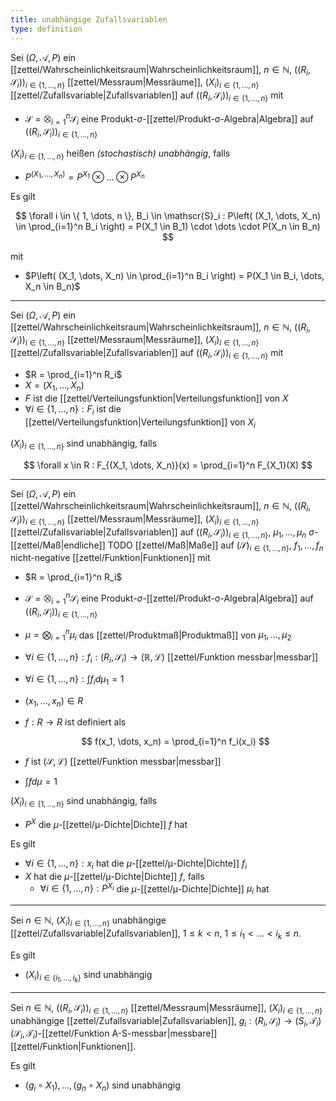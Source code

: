 ```yaml
---
title: unabhängige Zufallsvariablen
type: definition
---
```


Sei $(\Omega, \mathcal{A}, P)$ ein [[zettel/Wahrscheinlichkeitsraum|Wahrscheinlichkeitsraum]], $n \in \mathbb{N}$, $((R_i, \mathscr{S}_i))_{i \in \{ 1, \dots, n \}}$ [[zettel/Messraum|Messräume]], $(X_i)_{i \in \{ 1, \dots, n \}}$ [[zettel/Zufallsvariable|Zufallsvariablen]] auf $((R_i, \mathscr{S}_i))_{i \in \{ 1, \dots, n \}}$ mit
- $\mathscr{S} = \bigotimes_{i=1}^n \mathscr{S}_i$ eine Produkt-$\sigma$-[[zettel/Produkt-σ-Algebra|Algebra]] auf $((R_i, \mathscr{S}_i))_{i \in \{ 1, \dots, n \}}$

$(X_i)_{i \in \{ 1, \dots, n \}}$ heißen *(stochastisch) unabhängig*, falls
- $P^{(X_1, \dots, X_n)} = P^{X_1} \otimes \dots \otimes P^{X_n}$

Es gilt

$$
	\forall i \in \{ 1, \dots, n \}, B_i \in \mathscr{S}_i : P\left( (X_1, \dots, X_n) \in \prod_{i=1}^n B_i \right) = P(X_1 \in B_1) \cdot \dots \cdot P(X_n \in B_n)
$$

mit
- $P\left( (X_1, \dots, X_n) \in \prod_{i=1}^n B_i \right) = P(X_1 \in B_i, \dots, X_n \in B_n)$

---

Sei $(\Omega, \mathcal{A}, P)$ ein [[zettel/Wahrscheinlichkeitsraum|Wahrscheinlichkeitsraum]], $n \in \mathbb{N}$, $((R_i, \mathscr{S}_i))_{i \in \{ 1, \dots, n \}}$ [[zettel/Messraum|Messräume]], $(X_i)_{i \in \{ 1, \dots, n \}}$ [[zettel/Zufallsvariable|Zufallsvariablen]] auf $((R_i, \mathscr{S}_i))_{i \in \{ 1, \dots, n \}}$ mit
- $R = \prod_{i=1}^n R_i$
- $X = (X_1, \dots, X_n)$
- $F$ ist die [[zettel/Verteilungsfunktion|Verteilungsfunktion]] von $X$
- $\forall i \in \{ 1, \dots, n \} : F_i$ ist die [[zettel/Verteilungsfunktion|Verteilungsfunktion]] von $X_i$

$(X_i)_{i \in \{ 1, \dots, n \}}$ sind unabhängig, falls

$$
	\forall x \in R : F_{(X_1, \dots, X_n)}(x) = \prod_{i=1}^n F_{X_1}(X)
$$

---

Sei $(\Omega, \mathcal{A}, P)$ ein [[zettel/Wahrscheinlichkeitsraum|Wahrscheinlichkeitsraum]], $n \in \mathbb{N}$, $((R_i, \mathscr{S}_i))_{i \in \{ 1, \dots, n \}}$ [[zettel/Messraum|Messräume]], $(X_i)_{i \in \{ 1, \dots, n \}}$ [[zettel/Zufallsvariable|Zufallsvariablen]] auf $((R_i, \mathscr{S}_i))_{i \in \{ 1, \dots, n \}}$, $\mu_1, \dots, \mu_n$ $\sigma$-[[zettel/Maß|endliche]] TODO [[zettel/Maß|Maße]] auf $(\mathscr{S})_{i \in \{ 1, \dots, n \}}$, $f_1, \dots, f_n$ nicht-negative [[zettel/Funktion|Funktionen]] mit
- $R = \prod_{i=1}^n R_i$
- $\mathscr{S} = \bigotimes_{i=1}^n \mathscr{S}_i$ eine Produkt-$\sigma$-[[zettel/Produkt-σ-Algebra|Algebra]] auf $((R_i, \mathscr{S}_i))_{i \in \{ 1, \dots, n \}}$
- $\mu = \bigotimes_{i=1}^n \mu_i$ das [[zettel/Produktmaß|Produktmaß]] von $\mu_1, \dots, \mu_2$
- $\forall i \in \{ 1, \dots, n \} : f_i : (R_i, \mathscr{S}_i) \to (\mathbb{R}, \mathcal{L})$ [[zettel/Funktion messbar|messbar]]
- $\forall i \in \{ 1, \dots, n \} : \int f_i d\mu_1 = 1$
- $(x_1, \dots, x_n) \in R$
- $f : R \to R$ ist definiert als
  
  $$
  f(x_1, \dots, x_n) = \prod_{i=1}^n f_i(x_i)
  $$
  
- $f$ ist $(\mathscr{S}, \mathcal{L})$ [[zettel/Funktion messbar|messbar]]
- $\int f d\mu = 1$

$(X_i)_{i \in \{ 1, \dots, n \}}$ sind unabhängig, falls
- $P^X$ die $\mu$-[[zettel/μ-Dichte|Dichte]] $f$ hat

Es gilt
- $\forall i \in \{ 1, \dots, n \} : x_i$ hat die $\mu$-[[zettel/μ-Dichte|Dichte]] $f_i$
- $X$ hat die $\mu$-[[zettel/μ-Dichte|Dichte]] $f$, falls
	- $\forall i \in \{ 1, \dots, n \} : P^{X_i}$ die $\mu$-[[zettel/μ-Dichte|Dichte]] $\mu_i$ hat

---

Sei $n \in \mathbb{N}$, $(X_i)_{i \in \{ 1, \dots, n \}}$ unabhängige [[zettel/Zufallsvariable|Zufallsvariablen]], $1 \le k \lt  n$, $1 \le i_1 \lt \dots \lt i_k \le n$.

Es gilt
- $(X_i)_{i \in \{ i_1, \dots, i_k \}}$ sind unabhängig

---

Sei $n \in \mathbb{N}$, $((R_i, \mathscr{S}_i))_{i \in \{ 1, \dots, n \}}$ [[zettel/Messraum|Messräume]], $(X_i)_{i \in \{ 1, \dots, n \}}$ unabhängige [[zettel/Zufallsvariable|Zufallsvariablen]], $g_i : (R_i, \mathscr{S}_i) \to (S_i, \mathcal{T}_i)$ $(\mathscr{S}_i, \mathcal{T}_i)$-[[zettel/Funktion A-S-messbar|messbare]] [[zettel/Funktion|Funktionen]].

Es gilt
- $(g_i \circ X_1), \dots, (g_n \circ X_n)$ sind unabhängig